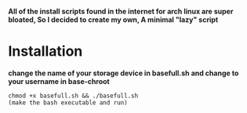 **All of the install scripts found in the internet for arch linux are super bloated, So  I decided to create my own, A minimal "lazy" script**

# Installation

**change the name of your storage device in basefull.sh and change to your username in base-chroot**

```
chmod +x basefull.sh && ./basefull.sh
(make the bash executable and run)

